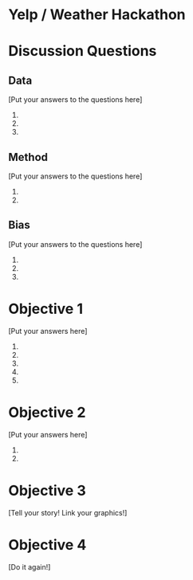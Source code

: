# Yelp / Weather Hackathon

# Discussion Questions

## Data

[Put your answers to the questions here]

1.
2.
3.

## Method

[Put your answers to the questions here]

1.
2.

## Bias

[Put your answers to the questions here]

1.
2.
3.

# Objective 1
[Put your answers here]

1.
2.
3.
4.
5.

# Objective 2
[Put your answers here]

1.
2.


# Objective 3

[Tell your story!  Link your graphics!]

# Objective 4

[Do it again!]


